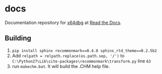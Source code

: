 # docs

Documentation repository for [x64dbg](http://x64dbg.com) at [Read the Docs](https://readthedocs.org/projects/x64dbg).

## Building

1. `pip install sphinx recommonmark==0.4.0 sphinx_rtd_theme==0.2.5b2`
2. Add `relpath = relpath.replace(os.path.sep, '/')` to `C:\Python27\Lib\site-packages\recommonmark\transform.py` line `63`
3. run `makechm.bat`. It will build the .CHM help file.
